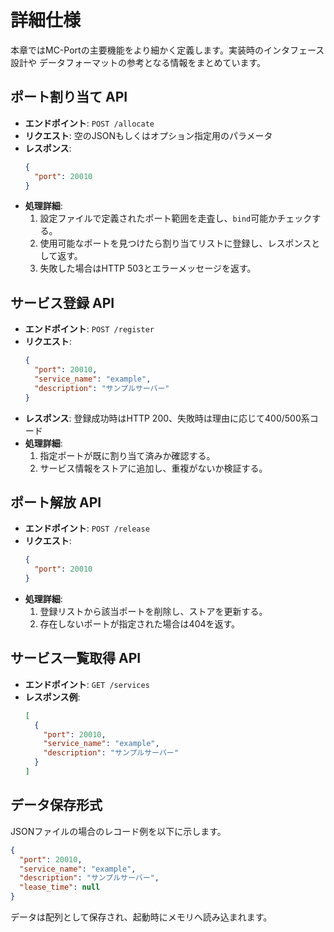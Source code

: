 # 詳細仕様

本章ではMC-Portの主要機能をより細かく定義します。実装時のインタフェース設計や
データフォーマットの参考となる情報をまとめています。

## ポート割り当て API
- **エンドポイント**: `POST /allocate`
- **リクエスト**: 空のJSONもしくはオプション指定用のパラメータ
- **レスポンス**:
  ```json
  {
    "port": 20010
  }
  ```
- **処理詳細**:
  1. 設定ファイルで定義されたポート範囲を走査し、`bind`可能かチェックする。
  2. 使用可能なポートを見つけたら割り当てリストに登録し、レスポンスとして返す。
  3. 失敗した場合はHTTP 503とエラーメッセージを返す。

## サービス登録 API
- **エンドポイント**: `POST /register`
- **リクエスト**:
  ```json
  {
    "port": 20010,
    "service_name": "example",
    "description": "サンプルサーバー"
  }
  ```
- **レスポンス**: 登録成功時はHTTP 200、失敗時は理由に応じて400/500系コード
- **処理詳細**:
  1. 指定ポートが既に割り当て済みか確認する。
  2. サービス情報をストアに追加し、重複がないか検証する。

## ポート解放 API
- **エンドポイント**: `POST /release`
- **リクエスト**:
  ```json
  {
    "port": 20010
  }
  ```
- **処理詳細**:
  1. 登録リストから該当ポートを削除し、ストアを更新する。
  2. 存在しないポートが指定された場合は404を返す。

## サービス一覧取得 API
- **エンドポイント**: `GET /services`
- **レスポンス例**:
  ```json
  [
    {
      "port": 20010,
      "service_name": "example",
      "description": "サンプルサーバー"
    }
  ]
  ```

## データ保存形式
JSONファイルの場合のレコード例を以下に示します。
```json
{
  "port": 20010,
  "service_name": "example",
  "description": "サンプルサーバー",
  "lease_time": null
}
```
データは配列として保存され、起動時にメモリへ読み込まれます。
